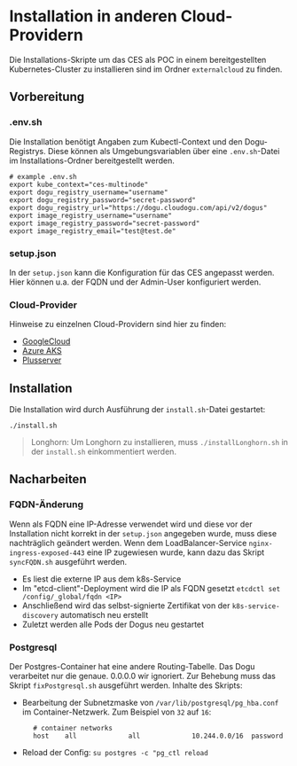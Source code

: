 # Installation in anderen Cloud-Providern

Die Installations-Skripte um das CES als POC in einem bereitgestellten Kubernetes-Cluster zu installieren sind im Ordner `externalcloud` zu finden.

## Vorbereitung

### .env.sh

Die Installation benötigt Angaben zum Kubectl-Context und den Dogu-Registrys. 
Diese können als Umgebungsvariablen über eine `.env.sh`-Datei im Installations-Ordner bereitgestellt werden.

```shell
# example .env.sh
export kube_context="ces-multinode"
export dogu_registry_username="username"
export dogu_registry_password="secret-password"
export dogu_registry_url="https://dogu.cloudogu.com/api/v2/dogus"
export image_registry_username="username"
export image_registry_password="secret-password"
export image_registry_email="test@test.de"
```

### setup.json

In der `setup.json` kann die Konfiguration für das CES angepasst werden.
Hier können u.a. der FQDN und der Admin-User konfiguriert werden.

### Cloud-Provider

Hinweise zu einzelnen Cloud-Providern sind hier zu finden:
- [GoogleCloud](cloud-provider_installation_google_cloud_de.md)
- [Azure AKS](cloud-provider_installation_azure_aks_de.md)
- [Plusserver](cloud-provider_installation_plusserver_de.md)

## Installation

Die Installation wird durch Ausführung der `install.sh`-Datei gestartet:

```shell
./install.sh
```

> Longhorn: Um Longhorn zu installieren, muss `./installLonghorn.sh` in der `install.sh` einkommentiert werden.

## Nacharbeiten

### FQDN-Änderung

Wenn als FQDN eine IP-Adresse verwendet wird und diese vor der Installation nicht korrekt in der `setup.json` angegeben wurde, muss diese nachträglich geändert werden.
Wenn dem LoadBalancer-Service `nginx-ingress-exposed-443` eine IP zugewiesen wurde, kann dazu das Skript `syncFQDN.sh` ausgeführt werden.

- Es liest die externe IP aus dem k8s-Service
- Im "etcd-client"-Deployment wird die IP als FQDN gesetzt `etcdctl set /config/_global/fqdn <IP>`
- Anschließend wird das selbst-signierte Zertifikat von der `k8s-service-discovery` automatisch neu erstellt
- Zuletzt werden alle Pods der Dogus neu gestartet

### Postgresql

Der Postgres-Container hat eine andere Routing-Tabelle. Das Dogu verarbeitet nur die genaue. 0.0.0.0 wir ignoriert.
Zur Behebung muss das Skript `fixPostgresql.sh` ausgeführt werden. Inhalte des Skripts:

- Bearbeitung der Subnetzmaske von `/var/lib/postgresql/pg_hba.conf` im Container-Netzwerk. Zum Beispiel von `32` auf `16`:
```
      # container networks
      host    all             all             10.244.0.0/16  password
```

    
- Reload der Config:
`su postgres -c "pg_ctl reload`